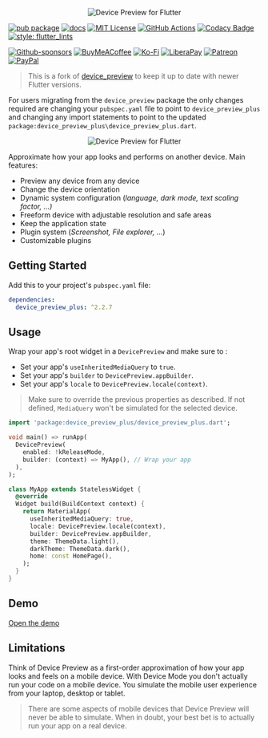 <p align="center">
  <img src="https://github.com/aloisdeniel/flutter_device_preview/raw/master/logo.png" alt="Device Preview for Flutter" />
</p>

[![pub package](https://img.shields.io/pub/v/device_preview_plus.svg)](https://pub.dartlang.org/packages/device_preview_plus)
[![docs](https://img.shields.io/badge/docs-latest-blue.svg)](https://aloisdeniel.github.io/flutter_device_preview)
[![MIT License](https://img.shields.io/github/license/zeshuaro/device_preview_plus.svg)](https://github.com/zeshuaro/device_preview_plus/blob/main/LICENSE)
[![GitHub Actions](https://github.com/zeshuaro/device_preview_plus/actions/workflows/github-actions.yml/badge.svg?event=push)](https://github.com/zeshuaro/device_preview_plus/actions/workflows/github-actions.yml?query=event%3Apush)
[![Codacy Badge](https://app.codacy.com/project/badge/Grade/eb770d6b694640f597e8c0de21117d19)](https://app.codacy.com/gh/zeshuaro/device_preview_plus/dashboard?utm_source=gh&utm_medium=referral&utm_content=&utm_campaign=Badge_grade)
[![style: flutter_lints](https://img.shields.io/badge/style-flutter__lints-4BC0F5.svg)](https://pub.dev/packages/flutter_lints)

[![Github-sponsors](https://img.shields.io/badge/sponsor-30363D?style=for-the-badge&logo=GitHub-Sponsors&logoColor=#EA4AAA)](https://github.com/sponsors/zeshuaro)
[![BuyMeACoffee](https://img.shields.io/badge/Buy%20Me%20a%20Coffee-ffdd00?style=for-the-badge&logo=buy-me-a-coffee&logoColor=black)](https://www.buymeacoffee.com/zeshuaro)
[![Ko-Fi](https://img.shields.io/badge/Ko--fi-F16061?style=for-the-badge&logo=ko-fi&logoColor=white)](https://ko-fi.com/zeshuaro)
[![LiberaPay](https://img.shields.io/badge/Liberapay-F6C915?style=for-the-badge&logo=liberapay&logoColor=black)](https://liberapay.com/zeshuaro/)
[![Patreon](https://img.shields.io/badge/Patreon-F96854?style=for-the-badge&logo=patreon&logoColor=white)](https://patreon.com/zeshuaro)
[![PayPal](https://img.shields.io/badge/PayPal-00457C?style=for-the-badge&logo=paypal&logoColor=white)](https://paypal.me/JoshuaTang)

> This is a fork of [device_preview](https://pub.dev/packages/device_preview) to keep it up to date with newer Flutter versions.

For users migrating from the `device_preview` package the only changes required are changing your `pubspec.yaml`
file to point to `device_preview_plus` and changing any import statements to point to
the updated `package:device_preview_plus\device_preview_plus.dart`.

<p align="center">
  <img src="https://github.com/aloisdeniel/flutter_device_preview/raw/master/device_preview.gif" alt="Device Preview for Flutter" />
</p>

Approximate how your app looks and performs on another device. Main features:

* Preview any device from any device
* Change the device orientation
* Dynamic system configuration (*language, dark mode, text scaling factor, ...)*
* Freeform device with adjustable resolution and safe areas
* Keep the application state
* Plugin system (*Screenshot, File explorer, ...*)
* Customizable plugins

## Getting Started

Add this to your project's `pubspec.yaml` file:

```yml
dependencies:
  device_preview_plus: ^2.2.7
```

## Usage

Wrap your app's root widget in a `DevicePreview` and make sure to :

* Set your app's `useInheritedMediaQuery` to `true`.
* Set your app's `builder` to `DevicePreview.appBuilder`.
* Set your app's `locale` to `DevicePreview.locale(context)`.

> Make sure to override the previous properties as described. If not defined, `MediaQuery` won't be simulated for the selected device.

```dart
import 'package:device_preview_plus/device_preview_plus.dart';

void main() => runApp(
  DevicePreview(
    enabled: !kReleaseMode,
    builder: (context) => MyApp(), // Wrap your app
  ),
);

class MyApp extends StatelessWidget {
  @override
  Widget build(BuildContext context) {
    return MaterialApp(
      useInheritedMediaQuery: true,
      locale: DevicePreview.locale(context),
      builder: DevicePreview.appBuilder,
      theme: ThemeData.light(),
      darkTheme: ThemeData.dark(),
      home: const HomePage(),
    );
  }
}
```

## Demo

<a href='https://flutter-device-preview.firebaseapp.com/' target='_blank'>Open the demo</a>

## Limitations

Think of Device Preview as a first-order approximation of how your app looks and feels on a mobile device. With Device Mode you don't actually run your code on a mobile device. You simulate the mobile user experience from your laptop, desktop or tablet.

> There are some aspects of mobile devices that Device Preview will never be able to simulate. When in doubt, your best bet is to actually run your app on a real device.
